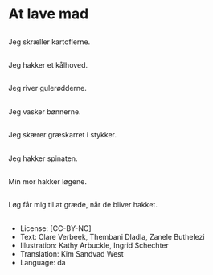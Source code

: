 # At lave mad

##
Jeg skræller kartoflerne.

##
Jeg hakker et kålhoved.

##
Jeg river gulerødderne.

##
Jeg vasker bønnerne.

##
Jeg skærer græskarret i stykker.

##
Jeg hakker spinaten.

##
Min mor hakker løgene.

##
Løg får mig til at græde, når de bliver hakket.

##
* License: [CC-BY-NC]
* Text: Clare Verbeek, Thembani Dladla, Zanele Buthelezi
* Illustration: Kathy Arbuckle, Ingrid Schechter
* Translation: Kim Sandvad West
* Language: da
